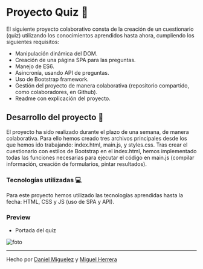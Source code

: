 # Proyecto Quiz 🤝

El siguiente proyecto colaborativo consta de la creación de un cuestionario (quiz) utilizando los conocimientos aprendidos hasta ahora, cumpliendo los siguientes requisitos:

- Manipulación dinámica del DOM.
- Creación de una página SPA para las preguntas.
- Manejo de ES6.
- Asincronía, usando API de preguntas.
- Uso de Bootstrap framework.
- Gestión del proyecto de manera colaborativa (repositorio compartido, como colaboradores, en Github).
- Readme con explicación del proyecto.

## Desarrollo del proyecto 🔧

El proyecto ha sido realizado durante el plazo de una semana, de manera colaborativa. 
Para ello hemos creado tres archivos principales desde los que hemos ido trabajando: index.html, main.js, y styles.css.
Tras crear el cuestionario con estilos de Bootstrap en el index.html, hemos implementado todas las funciones necesarias para ejecutar el código en main.js (compilar información, creación de formularios, pintar resultados). 


### Tecnologías utilizadas 💻

Para este proyecto hemos utilizado las tecnologías aprendidas hasta la fecha: HTML, CSS y JS (uso de SPA y API).


### Preview 

- Portada del quiz

![foto](assets/b1010ca6-031b-40f8-af37-e2b15d198dcc.gif)


----

Hecho por [Daniel Miguelez](https://github.com/DanielMiguelez) y [Miguel Herrera](https://github.com/miguelherreravillanueva)
